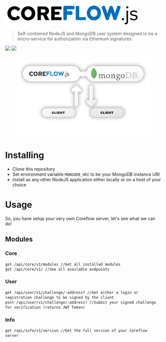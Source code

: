 <a href="http://auth.dappjump.io"><img src="https://github.com/dappjumper/coreflow/blob/master/dist/logo.png" title="Auth Server" alt="Auth Server"></a>
> Self-contained NodeJS and MongoDB user system designed to be a micro-service for authorization via Ethereum signatures.

<img src="https://img.shields.io/github/package-json/keywords/dappjumper/coreflow?style=for-the-badge"> <img src="https://img.shields.io/github/package-json/v/dappjumper/coreflow?style=for-the-badge"> 

<p align="center"><img src="https://github.com/dappjumper/coreflow/blob/master/dist/readme_hero_v2.png" title="Microservice architecture" alt="Microservice architecture"></p>

# Installing

- Clone this repository
- Set environment variable `MONGODB_URI` to be your MongoDB instance URI
- Install as any other NodeJS application either locally or on a host of your choice

# Usage

So, you have setup your very own Coreflow server, let's see what we can do!

## Modules

### Core
```
get /api/core/v1/modules //Get all installed modules
get /api/core/v1/ //See all available endpoints
```
### User
```
get /api/user/v1/challenge/:address? //Get either a login or registration challenge to be signed by the client
post /api/user/v1/challenge/:address? //Submit your signed challenge for verification (returns JWT Token)
```

### Info
```
get /api/info/v1/version //Get the full version of your Coreflow server
```